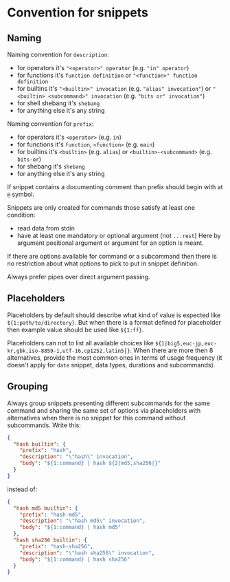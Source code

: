 # Convention for snippets

## Naming

Naming convention for `description`:

- for operators it's `"<operator>" operator` (e.g. `"in" operator`)
- for functions it's `function definition` or `"<function>" function definition`
- for builtins it's `"<builtin>" invocation` (e.g. `"alias" invocation"`) or
  `"<builtin> <subcommand>" invocation` (e.g. `"bits or" invocation"`)
- for shell shebang it's `shebang`
- for anything else it's any string

Naming convention for `prefix`:

- for operators it's `<operator>` (e.g. `in`)
- for functions it's `function`, `<function>` (e.g. `main`)
- for builtins it's `<builtin>` (e.g. `alias`) or `<builtin>-<subcommand>`
  (e.g. `bits-or`)
- for shebang it's `shebang`
- for anything else it's any string

If snippet contains a documenting comment than prefix should begin with at `@`
symbol.

Snippets are only created for commands those satisfy at least one condition:

- read data from stdin
- have at least one mandatory or optional argument (not `...rest`)
  Here by argument positional argument or argument for an option is meant.

If there are options available for command or a subcommand then there is no
restriction about what options to pick to put in snippet definition.

Always prefer pipes over direct argument passing.

## Placeholders

Placeholders by default should describe what kind of value is expected like
`${1:path/to/directory}`. But when there is a format defined for placeholder
then example value should be used like `${1:ff}`.

Placeholders can not to list all available choices like
`${1|big5,euc-jp,euc-kr,gbk,iso-8859-1,utf-16,cp1252,latin5|}`. When there are
more then 8 alternatives, provide the most common ones in terms of usage
frequency (it doesn't apply for `date` snippet, data
types, durations and subcommands).

## Grouping

Always group snippets presenting different subcommands for the same command and
sharing the same set of options via placeholders with alternatives when there
is no snippet for this command without subcommands. Write this:

```json
{
  "hash builtin": {
    "prefix": "hash",
    "description": "\"hash\" invocation",
    "body": "${1:command} | hash ${2|md5,sha256|}"
  }
}
```

instead of:

```json
{
  "hash md5 builtin": {
    "prefix": "hash-md5",
    "description": "\"hash md5\" invocation",
    "body": "${1:command} | hash md5"
  },
  "hash sha256 builtin": {
    "prefix": "hash-sha256",
    "description": "\"hash sha256\" invocation",
    "body": "${1:command} | hash sha256"
  }
}
```
